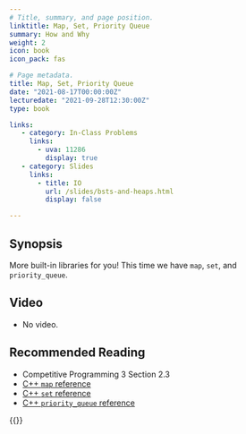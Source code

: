 ```yaml
---
# Title, summary, and page position.
linktitle: Map, Set, Priority Queue
summary: How and Why
weight: 2
icon: book
icon_pack: fas

# Page metadata.
title: Map, Set, Priority Queue
date: "2021-08-17T00:00:00Z"
lecturedate: "2021-09-28T12:30:00Z"
type: book

links:
   - category: In-Class Problems
     links:
       - uva: 11286
         display: true
   - category: Slides
     links:
       - title: IO
         url: /slides/bsts-and-heaps.html
         display: false

---
```


## Synopsis

More built-in libraries for you!  This time we have `map`, `set`, and
`priority_queue`.

## Video

 - No video.

## Recommended Reading

 - Competitive Programming 3 Section 2.3
 - [C++ `map` reference](http://www.cplusplus.com/reference/map/map/)
 - [C++ `set` reference](http://www.cplusplus.com/reference/set/set/)
 - [C++ `priority_queue` reference](http://www.cplusplus.com/reference/set/set/)

{{<links>}}
